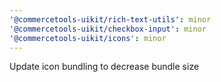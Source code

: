 ```yaml
---
'@commercetools-uikit/rich-text-utils': minor
'@commercetools-uikit/checkbox-input': minor
'@commercetools-uikit/icons': minor
---
```


Update icon bundling to decrease bundle size
